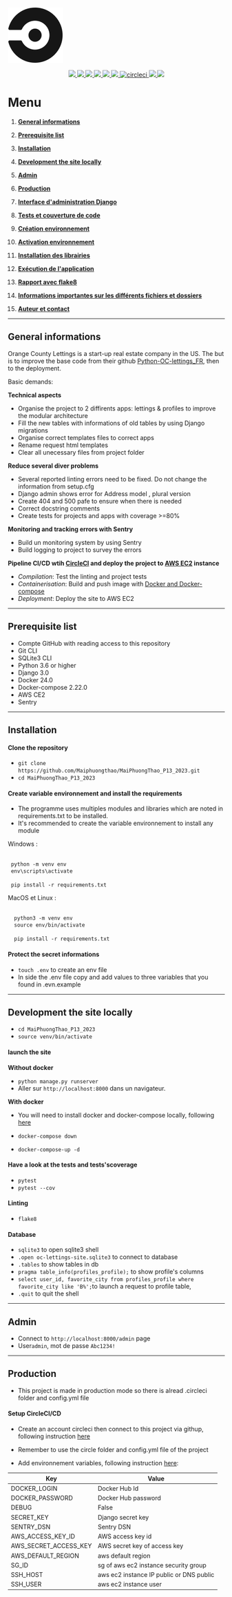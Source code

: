 ![](static/assets/img/circleci-icon.svg)
<p align="center">
  <a href="https://www.python.org/">
    <img src="https://skillicons.dev/icons?i=python" />
  </a>
  <a href="https://www.djangoproject.com/">
    <img src="https://skillicons.dev/icons?i=django" />
  </a>
  <a href="https://getbootstrap.com/">
    <img src="https://skillicons.dev/icons?i=bootstrap" />
  </a>
  <a href="https://www.w3schools.com/css/">
    <img src="https://skillicons.dev/icons?i=css" />
  </a>
  <a href="https://docs.sentry.io/">
    <img src="https://skillicons.dev/icons?i=sentry" />
  </a>
  <a href="https://www.docker.com/">
    <img src="https://skillicons.dev/icons?i=docker" />
  </a>
  <a href="https://circleci.com/docs/jobs-steps/">
    <img width="48" height="48" src="https://img.icons8.com/color/48/circleci.png" alt="circleci"/>
  </a>
  <a href="https://aws.amazon.com/fr/ec2/">
    <img src="https://skillicons.dev/icons?i=aws" />
  </a>
  <a href="https://www.sqlite.org/index.html">
    <img src="https://skillicons.dev/icons?i=sqlite" />
  </a> 
</p>



# Menu   
1. **[General informations](#general-informations)**
2. **[Prerequisite list](#list-of-prerequisites)**
3. **[Installation](#installation)**
4. **[Development the site locally](#launch-locally)**       
2. **[Admin](#admin)**   
3. **[Production](#production)**   
4. **[Interface d'administration Django](#interface-administration-django)**   
  
6. **[Tests et couverture de code](#tests-et-couverture-de-code)**   
7. **[Création environnement](#creation-environnement)**   
8. **[Activation environnement](#activation-environnement)**   
9. **[Installation des librairies](#installation-librairies)**   
10. **[Exécution de l'application](#execution-application)**   
11. **[Rapport avec flake8](#rapport-flake8)**   
12. **[Informations importantes sur les différents fichiers et dossiers](#informations-importantes)**   
13. **[Auteur et contact](#auteur-contact)**  

--------------------------------------------------------------------------------------------------------------------------------

<div id="general-informations"></div>

## General informations

Orange County Lettings is a start-up real estate company in the US.
The but is to improve the base code from their github [Python-OC-lettings_FR](https://github.com/OpenClassrooms-Student-Center/Python-OC-Lettings-FR), then to the deployment.

Basic demands:

__Technical aspects__

- Organise the project to 2 diffirents apps: lettings & profiles to improve the modular architecture
- Fill the new tables with informations of old tables by using Django migrations
- Organise correct templates files to correct apps 
- Rename request html templates
- Clear all unecessary files from project folder

__Reduce several diver problems__

- Several reported linting errors need to be fixed. Do not change the information from setup.cfg
- Django admin shows error for Address model , plural version
- Create 404 and 500 pafe to ensure when there is needed
- Correct docstring comments
- Create tests for projects and apps with coverage >=80%

__Monitoring and tracking errors with Sentry__

- Build un monitoring system by using Sentry
- Build logging to project to survey the errors

__Pipeline CI/CD wtih [CircleCI](https://circleci.com/docs/jobs-steps/) and deploy the project to [AWS EC2](https://aws.amazon.com/fr/ec2/) instance__

- *Compilation*: Test the linting and project tests
- *Containerisation*: Build and push image with [Docker and Docker-compose](https://skillicons.dev/icons?i=docker)
- *Deployment*: Deploy the site to AWS EC2

--------------------------------------------------------------------------------------------------------------------------------

<div id="list-of-prerequisites"></div>

## Prerequisite list

- Compte GitHub with reading access to this repository
- Git CLI
- SQLite3 CLI
- Python 3.6 or higher
- Django 3.0
- Docker 24.0
- Docker-compose 2.22.0
- AWS CE2
- Sentry

--------------------------------------------------------------------------------------------------------------------------------

<div id="installation"></div>

## Installation

#### Clone the repository

- `git clone https://github.com/Maiphuongthao/MaiPhuongThao_P13_2023.git`
- `cd MaiPhuongThao_P13_2023`

#### Create variable environnement and install the requirements

- The programme uses multiples modules and libraries which are noted in requirements.txt to be installed.
- It's recommended to create the variable environnement to install any module

Windows :

   ```
    
    python -m venv env 
    env\scripts\activate

    pip install -r requirements.txt

  ```

MacOS et Linux :

  ```
    
    python3 -m venv env 
    source env/bin/activate

    pip install -r requirements.txt

  ```

#### Protect the secret informations

- `touch .env` to create an env file
- In side the .env file copy and add values to three variables that you found in .evn.example

--------------------------------------------------------------------------------------------------------------------------------

<div id="launch-locally"></div>

## Development the site locally

- `cd MaiPhuongThao_P13_2023`
- `source venv/bin/activate`

#### launch the site

__Without docker__

- `python manage.py runserver`
- Aller sur `http://localhost:8000` dans un navigateur.

__With docker__

- You will need to install docker and docker-compose locally, following [here](https://www.docker.com/get-started/)

- `docker-compose down`
- `docker-compose-up -d`

#### Have a look at the tests and tests'scoverage

- `pytest`
- `pytest --cov`

#### Linting

- `flake8`

#### Database

- `sqlite3` to open sqlite3 shell
- `.open oc-lettings-site.sqlite3` to connect to database
- `.tables` to show tables in db 
- `pragma table_info(profiles_profile);` to show profile's columns 
- `select user_id, favorite_city from profiles_profile where favorite_city like 'B%';`to launch a request to profile table, 
- `.quit` to quit the shell

--------------------------------------------------------------------------------------------------------------------------------

<div id="installation"></div>

## Admin

- Connect to `http://localhost:8000/admin` page
- User`admin`, mot de passe `Abc1234!`

--------------------------------------------------------------------------------------------------------------------------------

<div id="installation"></div>

## Production

- This project is made in production mode so there is alread .circleci folder and config.yml file

#### Setup CircleCI/CD

- Create an account circleci then connect to this project via githup, following instruction [here](https://www.digitalocean.com/community/tutorials/how-to-automate-deployment-using-circleci-and-github-on-ubuntu-18-04)

- Remember to use the circle folder and config.yml file of the project
- Add environnement variables, following instruction [here](https://circleci.com/docs/set-environment-variable/):

| Key                | Value                         |
|---------------------|--------------------------------|
| DOCKER_LOGIN        | Docker Hub Id   |
| DOCKER_PASSWORD     | Docker Hub password  |
| DEBUG      | False       |
| SECRET_KEY          | Django secret key        |
| SENTRY_DSN          | Sentry DSN              |
| AWS_ACCESS_KEY_ID          | AWS access key id               |
| AWS_SECRET_ACCESS_KEY   | AWS secret key of access key               |
| AWS_DEFAULT_REGION  | aws default region        |
| SG_ID          | sg of aws ec2 instance security group                 |
| SSH_HOST          | aws ec2 instance IP public or DNS public      |
| SSH_USER          | aws ec2 instance user               |


